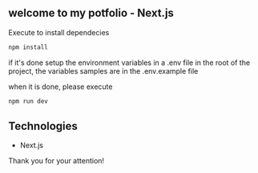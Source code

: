 ## welcome to my potfolio - Next.js

Execute to install dependecies

```bash
npm install
```
if it's done setup the environment variables in a .env file in the root of the project, the variables samples are in the .env.example file

when it is done, please execute
```bash
npm run dev
```

## Technologies
- Next.js


Thank you for your attention!